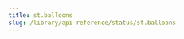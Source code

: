 ```yaml
---
title: st.balloons
slug: /library/api-reference/status/st.balloons
---
```


<Autofunction function="streamlit.balloons" />
